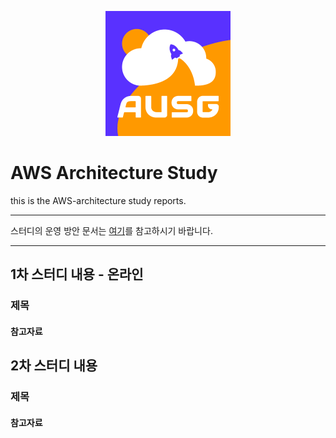 <div align=center>

![logo](40321838.png)

</div>

# AWS Architecture Study  

this is the AWS-architecture study reports.  

---

스터디의 운영 방안 문서는 [여기][OT]를 참고하시기 바랍니다.  

[OT]: https://github.com/AUSG/aws-architecture-study/wiki

---

## 1차 스터디 내용 - 온라인  

### 제목  

#### 참고자료  


## 2차 스터디 내용  

### 제목  

#### 참고자료  
